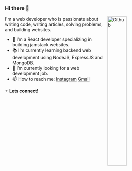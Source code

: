 ### Hi there 👋

<img width="35%" align="right" alt="Github" src="https://user-images.githubusercontent.com/48678280/88862734-4903af80-d201-11ea-968b-9c939d88a37c.gif" />

I'm a web developer who is passionate about writing code, writing articles, solving problems, and building websites.

- 🔭 I’m a React developer specializing in building jamstack websites.
- 📚 I’m currently learning backend web development using NodeJS, ExpressJS and MongoDB.
- 👯 I’m currently looking for a web development job. 
- 📫 How to reach me: [Instagram](https://www.instagram.com/jedo.ii/) [Gmail](mailto:jedodels@gmail.com)

⭐️ **Lets connect!** 
